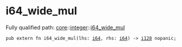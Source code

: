 # i64_wide_mul

Fully qualified path: [core](./core.md)::[integer](./core-integer.md)::[i64_wide_mul](./core-integer-i64_wide_mul.md)

<pre><code class="language-cairo">pub extern fn i64_wide_mul(lhs: <a href="core-integer-i64.html">i64</a>, rhs: <a href="core-integer-i64.html">i64</a>) -&gt; <a href="core-integer-i128.html">i128</a> nopanic;</code></pre>


